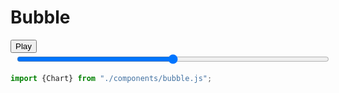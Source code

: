 # Bubble


</div>
<div id="my_dataviz">
  <button id="playButton">Play</button>
  <input type="range" id="scrubber" style="width: 500px; margin-left: 10px;">
  <br/>
</div>



```js
import {Chart} from "./components/bubble.js";
```
